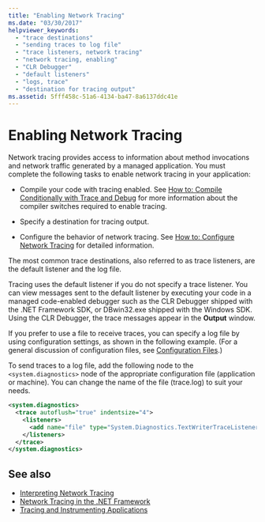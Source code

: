 ```yaml
---
title: "Enabling Network Tracing"
ms.date: "03/30/2017"
helpviewer_keywords: 
  - "trace destinations"
  - "sending traces to log file"
  - "trace listeners, network tracing"
  - "network tracing, enabling"
  - "CLR Debugger"
  - "default listeners"
  - "logs, trace"
  - "destination for tracing output"
ms.assetid: 5fff458c-51a6-4134-ba47-8a6137ddc41e
---
```

# Enabling Network Tracing
Network tracing provides access to information about method invocations and network traffic generated by a managed application. You must complete the following tasks to enable network tracing in your application:  
  
- Compile your code with tracing enabled. See [How to: Compile Conditionally with Trace and Debug](../debug-trace-profile/how-to-compile-conditionally-with-trace-and-debug.md) for more information about the compiler switches required to enable tracing.  
  
- Specify a destination for tracing output.  
  
- Configure the behavior of network tracing. See [How to: Configure Network Tracing](how-to-configure-network-tracing.md) for detailed information.  
  
 The most common trace destinations, also referred to as trace listeners, are the default listener and the log file.  
  
 Tracing uses the default listener if you do not specify a trace listener. You can view messages sent to the default listener by executing your code in a managed code-enabled debugger such as the CLR Debugger shipped with the .NET Framework SDK, or DBwin32.exe shipped with the Windows SDK. Using the CLR Debugger, the trace messages appear in the **Output** window.  
  
 If you prefer to use a file to receive traces, you can specify a log file by using configuration settings, as shown in the following example. (For a general discussion of configuration files, see [Configuration Files](../configure-apps/index.md).)  
  
 To send traces to a log file, add the following node to the `<system.diagnostics>` node of the appropriate configuration file (application or machine). You can change the name of the file (trace.log) to suit your needs.  
  
```xml  
<system.diagnostics>  
  <trace autoflush="true" indentsize="4">  
    <listeners>  
      <add name="file" type="System.Diagnostics.TextWriterTraceListener" initializeData="trace.log"/>  
    </listeners>   
  </trace>  
</system.diagnostics>  
```  
  
## See also

- [Interpreting Network Tracing](interpreting-network-tracing.md)
- [Network Tracing in the .NET Framework](network-tracing.md)
- [Tracing and Instrumenting Applications](../debug-trace-profile/tracing-and-instrumenting-applications.md)
